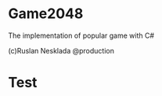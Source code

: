 # Game2048
The implementation of popular game with C#

(c)Ruslan Nesklada @production
<h1>Test</h1>
